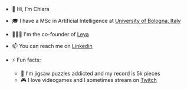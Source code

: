 - 👋 Hi, I’m Chiara
- 🎓 I have a MSc in Artificial Intelligence at [University of Bologna, Italy](https://corsi.unibo.it/2cycle/artificial-intelligence/index.html)
- 👨🏻‍💻 I'm the co-founder of [Leya](https://leyaxr.com/)

- 📫 You can reach me on [Linkedin](https://www.linkedin.com/in/chiaramalizia/)

- ⚡ Fun facts:
     - :jigsaw: I'm jigsaw puzzles addicted and my record is 5k pieces 
     - :video_game: I love videogames and I sometimes stream on [Twitch](https://www.twitch.tv/yukikya)

<!---
YukiKya/YukiKya is a ✨ special ✨ repository because its `README.md` (this file) appears on your GitHub profile.
You can click the Preview link to take a look at your changes.
--->
